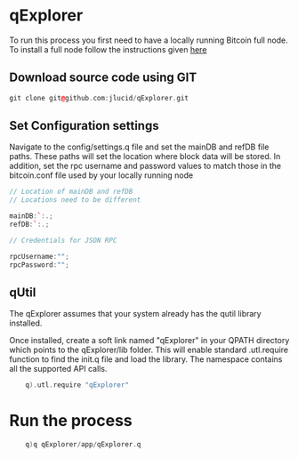 # qExplorer

To run this process you first need to have a locally running Bitcoin full node.
To install a full node follow the instructions given [here](https://bitcoin.org/en/full-node)

## Download source code using GIT

```C++
git clone git@github.com:jlucid/qExplorer.git
```

## Set Configuration settings

Navigate to the config/settings.q file and set the mainDB and refDB file paths.
These paths will set the location where block data will be stored.
In addition, set the rpc username and password values to match those
in the bitcoin.conf file used by your locally running node

```C++
// Location of mainDB and refDB
// Locations need to be different

mainDB:`:.;
refDB:`:.; 

// Credentials for JSON RPC

rpcUsername:"";
rpcPassword:"";
```

## qUtil

The qExplorer assumes that your system already has the qutil library installed.

Once installed, create a soft link named "qExplorer" in your QPATH directory which points to the qExplorer/lib folder. This will enable standard .utl.require function to find the init.q file and load the library. The namespace contains all the supported API calls.

```C++
    q).utl.require "qExplorer"
```

# Run the process

```C++
    q)q qExplorer/app/qExplorer.q
```








